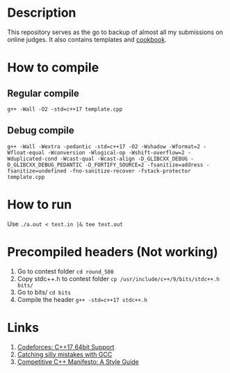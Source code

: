# Description
This repository serves as the go to backup of almost all my submissions on online judges. It also contains templates and [cookbook](https://docs.google.com/document/d/1Rq94UBJdrsCAcBLyx6EWEg_4B8dM3uUv92pvAhp7VzA/).

# How to compile
## Regular compile
`g++ -Wall -O2 -std=c++17 template.cpp`

## Debug compile
`g++ -Wall -Wextra -pedantic -std=c++17 -O2 -Wshadow -Wformat=2 -Wfloat-equal -Wconversion -Wlogical-op -Wshift-overflow=2 -Wduplicated-cond -Wcast-qual -Wcast-align -D_GLIBCXX_DEBUG -D_GLIBCXX_DEBUG_PEDANTIC -D_FORTIFY_SOURCE=2 -fsanitize=address -fsanitize=undefined -fno-sanitize-recover -fstack-protector template.cpp`

# How to run
Use `./a.out < test.in |& tee test.out`

# Precompiled headers (Not working)
1. Go to contest folder `cd round_500`
2. Copy stdc++.h to contest folder `cp /usr/include/c++/9/bits/stdc++.h bits/`
3. Go to bits/ `cd bits`
4. Compile the header `g++ -std=c++17 stdc++.h `

# Links
1. [Codeforces: С++17 64bit Support](https://codeforces.com/blog/entry/75004)
2. [Catching silly mistakes with GCC](https://codeforces.com/blog/entry/15547)
3. [Competitive C++ Manifesto: A Style Guide](https://codeforces.com/blog/entry/64218)
